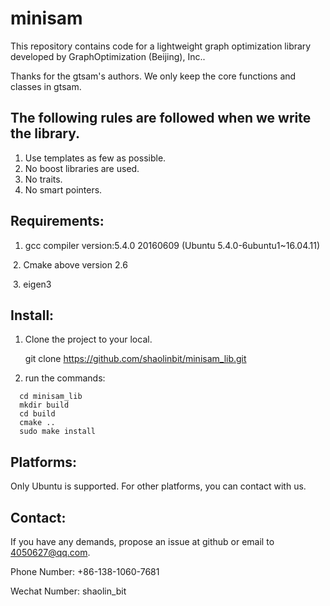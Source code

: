 # minisam

This repository contains code for a lightweight  graph optimization library developed by GraphOptimization (Beijing), Inc.. 

Thanks for the gtsam's authors. We only keep the core functions and classes in gtsam. 

## The following rules are followed when we write the library.

1. Use templates as few as possible.
2. No boost libraries are used.
3. No traits.
4. No smart pointers.

## Requirements:

1. gcc compiler version:5.4.0 20160609 (Ubuntu 5.4.0-6ubuntu1~16.04.11)

​      2. Cmake above version 2.6

​      3. eigen3 

## Install:

1. Clone the project to your local.

   git clone https://github.com/shaolinbit/minisam_lib.git

2. run the commands: 

```
  cd minisam_lib
  mkdir build
  cd build
  cmake ..
  sudo make install
```



## Platforms:

Only Ubuntu is supported. For other platforms, you can contact with us.

## Contact:

If you have any demands, propose an issue at github or email to 4050627@qq.com.

Phone Number: +86-138-1060-7681

Wechat Number: shaolin_bit
